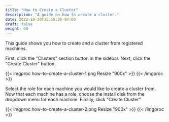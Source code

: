 ```yaml
---
title: "How to Create a Cluster"
description: "A guide on how to create a cluster."
date: 2022-10-30T15:50:38-07:00
draft: false
weight: 60
---
```


This guide shows you how to create and a cluster from registered machines.

First, click the "Clusters" section button in the sidebar.
Next, click the "Create Cluster" button.

{{< imgproc how-to-create-a-cluster-1.png Resize "900x" >}}
{{< /imgproc >}}

Select the role for each machine you would like to create a cluster from.
Now that each machine has a role, choose the install disk from the dropdown menu for each machine.
Finally, click "Create Cluster"

{{< imgproc how-to-create-a-cluster-2.png Resize "900x" >}}
{{< /imgproc >}}

